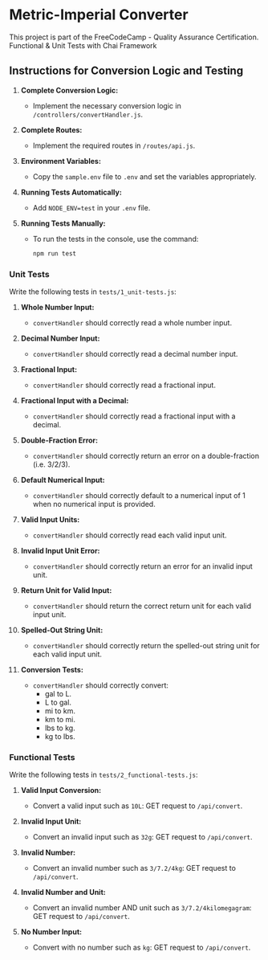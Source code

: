 # Metric-Imperial Converter

This project is part of the FreeCodeCamp - Quality Assurance Certification.  
Functional & Unit Tests with Chai Framework  


## Instructions for Conversion Logic and Testing


1. **Complete Conversion Logic:**
   - Implement the necessary conversion logic in `/controllers/convertHandler.js`.

2. **Complete Routes:**
   - Implement the required routes in `/routes/api.js`.

3. **Environment Variables:**
   - Copy the `sample.env` file to `.env` and set the variables appropriately.

4. **Running Tests Automatically:**
   - Add `NODE_ENV=test` in your `.env` file.

5. **Running Tests Manually:**
   - To run the tests in the console, use the command:
     ```bash
     npm run test
     ```

### Unit Tests

Write the following tests in `tests/1_unit-tests.js`:

1. **Whole Number Input:**
   - `convertHandler` should correctly read a whole number input.

2. **Decimal Number Input:**
   - `convertHandler` should correctly read a decimal number input.

3. **Fractional Input:**
   - `convertHandler` should correctly read a fractional input.

4. **Fractional Input with a Decimal:**
   - `convertHandler` should correctly read a fractional input with a decimal.

5. **Double-Fraction Error:**
   - `convertHandler` should correctly return an error on a double-fraction (i.e. 3/2/3).

6. **Default Numerical Input:**
   - `convertHandler` should correctly default to a numerical input of 1 when no numerical input is provided.

7. **Valid Input Units:**
   - `convertHandler` should correctly read each valid input unit.

8. **Invalid Input Unit Error:**
   - `convertHandler` should correctly return an error for an invalid input unit.

9. **Return Unit for Valid Input:**
   - `convertHandler` should return the correct return unit for each valid input unit.

10. **Spelled-Out String Unit:**
    - `convertHandler` should correctly return the spelled-out string unit for each valid input unit.

11. **Conversion Tests:**
    - `convertHandler` should correctly convert:
      - gal to L.
      - L to gal.
      - mi to km.
      - km to mi.
      - lbs to kg.
      - kg to lbs.

### Functional Tests

Write the following tests in `tests/2_functional-tests.js`:

1. **Valid Input Conversion:**
   - Convert a valid input such as `10L`: GET request to `/api/convert`.

2. **Invalid Input Unit:**
   - Convert an invalid input such as `32g`: GET request to `/api/convert`.

3. **Invalid Number:**
   - Convert an invalid number such as `3/7.2/4kg`: GET request to `/api/convert`.

4. **Invalid Number and Unit:**
   - Convert an invalid number AND unit such as `3/7.2/4kilomegagram`: GET request to `/api/convert`.

5. **No Number Input:**
   - Convert with no number such as `kg`: GET request to `/api/convert`.

